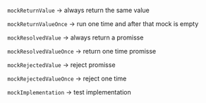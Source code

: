 `mockReturnValue` -> always return the same value

`mockReturnValueOnce` -> run one time and after that mock is empty

`mockResolvedValue` -> always return a promisse

`mockResolvedValueOnce` -> return one time promisse

`mockRejectedValue` -> reject promisse

`mockRejectedValueOnce` -> reject one time

`mockImplementation` -> test implementation
